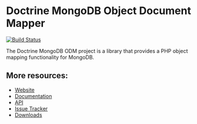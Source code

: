 # Doctrine MongoDB Object Document Mapper

[![Build Status](https://secure.travis-ci.org/doctrine/mongodb-odm.png)](http://travis-ci.org/doctrine/mongodb-odm)

The Doctrine MongoDB ODM project is a library that provides a PHP object mapping functionality for MongoDB.

## More resources:

* [Website](http://www.doctrine-project.org/projects/mongodb_odm)
* [Documentation](http://docs.doctrine-project.org/projects/doctrine-mongodb-odm/en/latest/index.html)
* [API](http://www.doctrine-project.org/api/mongodb_odm/1.0/index.html)
* [Issue Tracker](http://www.doctrine-project.org/jira/browse/MODM)
* [Downloads](http://github.com/doctrine/mongodb-odm/downloads)